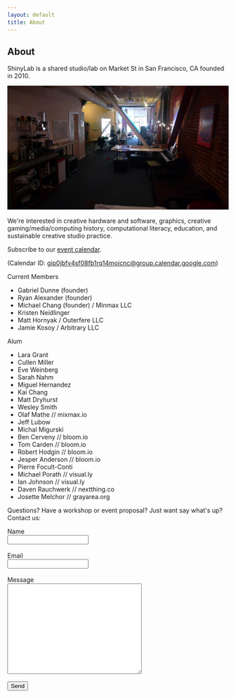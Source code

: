 ```yaml
---
layout: default
title: About
---
```


## About

ShinyLab is a shared studio/lab on Market St in San Francisco, CA founded in 2010.

![](media/shinylab1.png)

We're interested in creative hardware and software, graphics, creative gaming/media/computing history, computational literacy, education, and sustainable creative studio practice.

Subscribe to our [event calendar](https://calendar.google.com/calendar/embed?src=gip0jbfv4sf08fb1rq14moicnc%40group.calendar.google.com&ctz=America/Los_Angeles).

(Calendar ID: gip0jbfv4sf08fb1rq14moicnc@group.calendar.google.com)

Current Members

  - Gabriel Dunne (founder)
  - Ryan Alexander (founder)
  - Michael Chang (founder) / Minmax LLC 
  - Kristen Neidlinger  
  - Matt Hornyak / Outerfere LLC 
  - Jamie Kosoy / Arbitrary LLC

Alum

  - Lara Grant
  - Cullen Miller  
  - Eve Weinberg      
  - Sarah Nahm
  - Miguel Hernandez
  - Kai Chang
  - Matt Dryhurst
  - Wesley Smith
  - Olaf Mathe // mixmax.io
  - Jeff Lubow
  - Michal Migurski
  - Ben Cerveny // bloom.io
  - Tom Carden // bloom.io
  - Robert Hodgin // bloom.io
  - Jesper Anderson // bloom.io  
  - Pierre Focult-Conti
  - Michael Porath // visual.ly
  - Ian Johnson // visual.ly
  - Daven Rauchwerk // nextthing.co
  - Josette Melchor // grayarea.org

Questions? Have a workshop or event proposal? Just want say what's up? Contact us:

<form action="https://getsimpleform.com/messages?form_api_token=a06352945bf551c681b6f94e904fa45b" method="post">
  <!-- the redirect_to is optional, the form will redirect to the referrer on submission -->
  <input type='hidden' name='redirect_to' value='http://lab.shiny.ooo/about-submitted.html' />
  <!-- all your input fields here.... -->

  Name<br /><input name='name' type='text' /><br /><br />
  Email<br /><input name='email' type='text' /><br /><br />
  Message<br /><textarea name="message" style="width:300px;height:200px;"></textarea><br />

  <input type='submit' value='Send' />

  <br /><br /><br />

</form>
